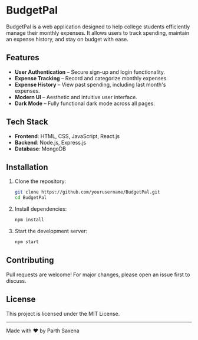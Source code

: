 # BudgetPal

BudgetPal is a web application designed to help college students efficiently manage their monthly expenses. It allows users to track spending, maintain an expense history, and stay on budget with ease.

## Features
- **User Authentication** – Secure sign-up and login functionality.
- **Expense Tracking** – Record and categorize monthly expenses.
- **Expense History** – View past spending, including last month's expenses.
- **Modern UI** – Aesthetic and intuitive user interface.
- **Dark Mode** – Fully functional dark mode across all pages.

## Tech Stack
- **Frontend**: HTML, CSS, JavaScript, React.js
- **Backend**: Node.js, Express.js
- **Database**: MongoDB

## Installation
1. Clone the repository:
   ```bash
   git clone https://github.com/yourusername/BudgetPal.git
   cd BudgetPal
   ```
2. Install dependencies:
   ```bash
   npm install
   ```
3. Start the development server:
   ```bash
   npm start
   ```

## Contributing
Pull requests are welcome! For major changes, please open an issue first to discuss.

## License
This project is licensed under the MIT License.

---
Made with ❤️ by Parth Saxena
